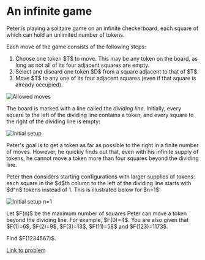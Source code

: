 # An infinite game

<p>Peter is playing a solitaire game on an infinite checkerboard, each square of which can hold an unlimited number of tokens.</p>

<p>Each move of the game consists of the following steps:</p>
<ol><li>Choose one token $T$ to move. This may be any token on the board, as long as not all of its four adjacent squares are empty.</li>
<li>Select and discard one token $D$ from a square adjacent to that of $T$.</li>
<li>Move $T$ to any one of its four adjacent squares (even if that square is already occupied).</li>
</ol><div class="center">
<img src="project/images/p664_moves.gif" alt="Allowed moves" /></div>

<p>The board is marked with a line called the <i>dividing line</i>. Initially, every square to the left of the dividing line contains a token, and every square to the right of the dividing line is empty:</p>

<div class="center">
<img src="project/images/p664_starting_0.png" alt="Initial setup" /></div>

<p>Peter's goal is to get a token as far as possible to the right in a finite number of moves. However, he quickly finds out that, even with his infinite supply of tokens, he cannot move a token more than four squares beyond the dividing line.</p>

<p>Peter then considers starting configurations with larger supplies of tokens: each square in the $d$th column to the left of the dividing line starts with $d^n$ tokens instead of 1. This is illustrated below for $n=1$:</p>

<div class="center">
<img src="project/images/p664_starting_1.png" alt="Initial setup n=1" /></div>

<p>Let $F(n)$ be the maximum number of squares Peter can move a token beyond the dividing line. For example, $F(0)=4$.
You are also given that $F(1)=6$, $F(2)=9$, $F(3)=13$, $F(11)=58$ and $F(123)=1173$.</p>
<p>Find $F(1234567)$.</p>


[Link to problem](https://projecteuler.net/problem=664)
